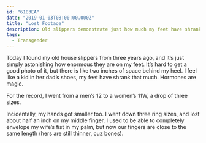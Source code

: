 ```yaml
---
id: "6183EA"
date: "2019-01-03T08:00:00.000Z"
title: "Lost Footage"
description: Old slippers demonstrate just how much my feet have shrank
tags:
  - Transgender
---
```

Today I found my old house slippers from three years ago, and it’s just simply astonishing how enormous they are on my feet. It’s hard to get a good photo of it, but there is like two inches of space behind my heel. I feel like a kid in her dad’s shoes, my feet have shrank that much. Hormones are magic.

For the record, I went from a men’s 12 to a women’s 11W, a drop of three sizes.

Incidentally, my hands got smaller too. I went down three ring sizes, and lost about half an inch on my middle finger. I used to be able to completely envelope my wife’s fist in my palm, but now our fingers are close to the same length (hers are still thinner, cuz bones).
